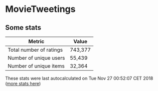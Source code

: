# MovieTweetings
## Some stats

Metric | Value
--- | ---
Total number of ratings                 | 743,377
Number of unique users                  | 55,439
Number of unique items                  | 32,364
These stats were last autocalculated on Tue Nov 27 00:52:07 CET 2018  ([more stats here](./stats.md))

